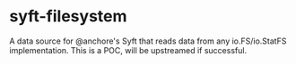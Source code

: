 # syft-filesystem

A data source for @anchore's Syft that reads data from any io.FS/io.StatFS
implementation. This is a POC, will be upstreamed if successful.
